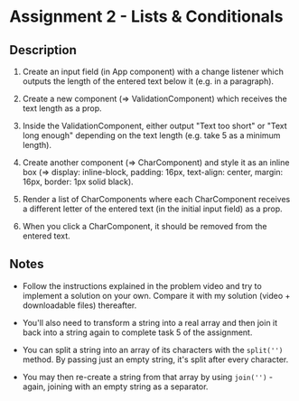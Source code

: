 # Assignment 2 - Lists & Conditionals

## Description

1. Create an input field (in App component) with a change listener which outputs the length of the entered text below it (e.g. in a paragraph).

2. Create a new component (=> ValidationComponent) which receives the text length as a prop.

3. Inside the ValidationComponent, either output "Text too short" or "Text long enough" depending on the text length (e.g. take 5 as a minimum length).

4. Create another component (=> CharComponent) and style it as an inline box (=> display: inline-block, padding: 16px, text-align: center, margin: 16px, border: 1px solid black).

5. Render a list of CharComponents where each CharComponent receives a different letter of the entered text (in the initial input field) as a prop.

6. When you click a CharComponent, it should be removed from the entered text.


## Notes

- Follow the instructions explained in the problem video and try to implement a solution on your own. Compare it with my solution (video + downloadable files) thereafter.

- You'll also need to transform a string into a real array and then join it back into a string again to complete task 5 of the assignment.

- You can split a string into an array of its characters with the `split('')`  method. By passing just an empty string, it's split after every character.

- You may then re-create a string from that array by using `join('')`  - again, joining with an empty string as a separator.